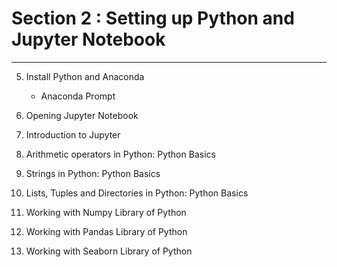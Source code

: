 # Section 2 : Setting up Python and Jupyter Notebook
---
5. Install Python and Anaconda
    - Anaconda Prompt

6. Opening Jupyter Notebook

7. Introduction to Jupyter

8. Arithmetic operators in Python: Python Basics

9. Strings in Python: Python Basics

10. Lists, Tuples and Directories in Python: Python Basics

11. Working with Numpy Library of Python

12. Working with Pandas Library of Python

13. Working with Seaborn Library of Python


